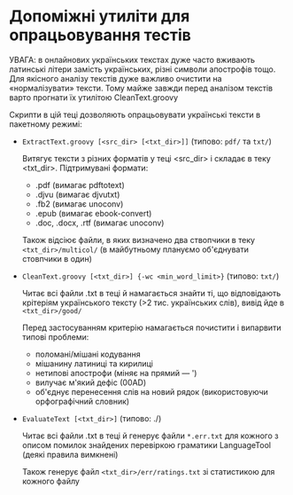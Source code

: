 # Допоміжні утиліти для опрацьовування тестів

УВАГА: в онлайнових українських текстах дуже часто вживають латинські літери замість українських, різні символи апострофів тощо.
Для якісного аналізу текстів дуже важливо очистити на «нормалізувати» тексти. 
Тому майже завжди перед аналізом текстів варто прогнати їх утилітою CleanText.groovy


Скрипти в цій теці дозволяють опрацьовувати українські тексти в пакетному режимі:

* `ExtractText.groovy [<src_dir> [<txt_dir>]]` (типово: `pdf/` та `txt/`)

    Витягує тексти з різних форматів у теці <src_dir> і складає в теку <txt_dir>. Підтримувані формати:

    * .pdf (вимагає pdftotext)
    * .djvu (вимагає djvutxt)
    * .fb2 (вимагає unoconv)
    * .epub (вимагає ebook-convert)
    * .doc, .docx, .rtf (вимагає unoconv)

    Також відсіює файли, в яких визначено два ствопчики в теку `<txt_dir>/multicol/` (в майбутньому плануємо об'єднувати стовпчики в один)

* `CleanText.groovy [<txt_dir>] {-wc <min_word_limit>}` (типово: `txt/`)

    Читає всі файли .txt в теці й намагається знайти ті, що відповідають крітеріям українського тексту (>2 тис. українських слів), вивід йде в `<txt_dir>/good/`

    Перед застосуванням критерію намагається почистити і випарвити типові проблеми:

    * поломані/мішані кодування
    * мішанину латиниці та кирилиці
    * нетипові апострофи (міняє на прямий — ')
    * вилучає м'який дефіс (00AD)
    * об'єднує перенесення слів на новий рядок (використовуючи орфографічний словник)

* `EvaluateText [<txt_dir>]` (типово: ./)

    Читає всі файли .txt в теці й генерує файли `*.err.txt` для кожного з описом помилок знайдених перевіркою граматики LanguageTool (деякі правила вимкнені)

    Також генерує файл `<txt_dir>/err/ratings.txt` зі статистикою для кожного файлу
